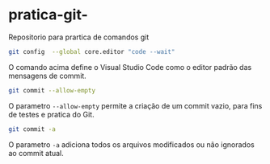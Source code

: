 # pratica-git-
Repositorio para prartica de comandos git 

~~~bash
git config  --global core.editor "code --wait"
~~~

O comando acima define o Visual Studio Code como o editor padrão das mensagens de commit.

~~~bash
git commit --allow-empty
~~~

O parametro `--allow-empty` permite a criação de um commit vazio, para fins de testes e pratica do Git.

~~~bash
git commit -a

~~~
O parametro `-a` adiciona todos os arquivos modificados ou não ignorados ao commit atual.
